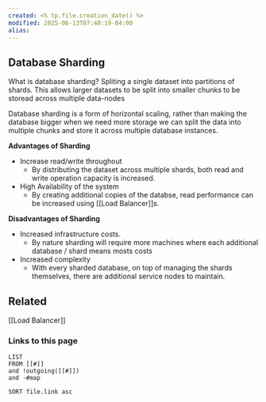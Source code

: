 ```yaml
---
created: <% tp.file.creation_date() %>
modified: 2025-06-13T07:48:19-04:00
alias: 
---
```


## Database Sharding

What is database sharding?
Spliting a single dataset into partitions of shards. This allows larger datasets to be split into smaller chunks to be storead across multiple data-nodes

Database sharding is a form of horizontal scaling, rather than making the database bigger when we need more storage we can split the data into multiple chunks and store it across multiple database instances.

**Advantages of Sharding**
- Increase read/write throughout
  - By distributing the dataset across multiple shards, both read and write operation capacity is increased.
- High Availability of the system
  - By creating additional copies of the databse, read performance can be increased using [[Load Balancer]]s.

**Disadvantages of Sharding**
- Increased infrastructure costs.
  - By nature sharding will require more machines where each additional database / shard means mosts costs
- Increased complexity
  - With every sharded database, on top of managing the shards themselves, there are additional service nodes to maintain.


## Related

[[Load Balancer]]
### Links to this page
```dataview
LIST
FROM [[#]]
and !outgoing([[#]])
and -#map

SORT file.link asc
```
